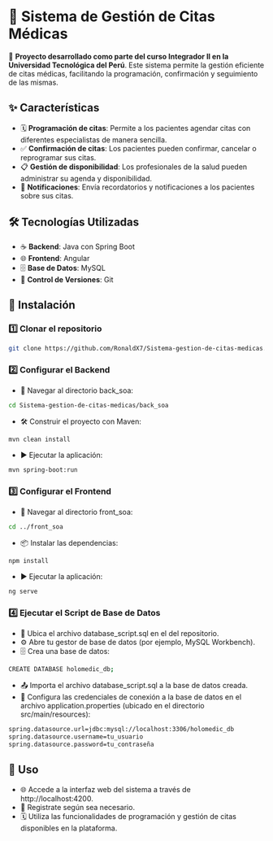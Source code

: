 # 🏥 Sistema de Gestión de Citas Médicas

📌 **Proyecto desarrollado como parte del curso Integrador II en la Universidad Tecnológica del Perú**. Este sistema permite la gestión eficiente de citas médicas, facilitando la programación, confirmación y seguimiento de las mismas.

## ✨ Características

- 🗓️ **Programación de citas**: Permite a los pacientes agendar citas con diferentes especialistas de manera sencilla.
- ✅ **Confirmación de citas**: Los pacientes pueden confirmar, cancelar o reprogramar sus citas.
- 📋 **Gestión de disponibilidad**: Los profesionales de la salud pueden administrar su agenda y disponibilidad.
- 🔔 **Notificaciones**: Envía recordatorios y notificaciones a los pacientes sobre sus citas.

## 🛠️ Tecnologías Utilizadas

- ☕ **Backend**: Java con Spring Boot  
- 🌐 **Frontend**: Angular  
- 🗄️ **Base de Datos**: MySQL  
- 🧰 **Control de Versiones**: Git  

## 🚀 Instalación

### 1️⃣ Clonar el repositorio
```bash
git clone https://github.com/RonaldX7/Sistema-gestion-de-citas-medicas.git
```
### 2️⃣ Configurar el Backend
- 📂 Navegar al directorio back_soa:
```bash
cd Sistema-gestion-de-citas-medicas/back_soa
```
- 🛠️ Construir el proyecto con Maven:
```bash
mvn clean install
```
- ▶️ Ejecutar la aplicación:
```bash
mvn spring-boot:run
```
### 3️⃣ Configurar el Frontend
- 📂 Navegar al directorio front_soa:
```bash
cd ../front_soa
```
- 📦 Instalar las dependencias:
```bash
npm install
```
- ▶️ Ejecutar la aplicación:
```bash
ng serve
```
### 4️⃣ Ejecutar el Script de Base de Datos
- 📄 Ubica el archivo database_script.sql en el del repositorio.
- ⚙️ Abre tu gestor de base de datos (por ejemplo, MySQL Workbench).
- 🗄️ Crea una base de datos:
```bash
CREATE DATABASE holomedic_db;
```
- 📤 Importa el archivo database_script.sql a la base de datos creada.
- 🔗 Configura las credenciales de conexión a la base de datos en el archivo application.properties (ubicado en el directorio src/main/resources):
```bash
spring.datasource.url=jdbc:mysql://localhost:3306/holomedic_db
spring.datasource.username=tu_usuario
spring.datasource.password=tu_contraseña
```
## 🌟 Uso
- 🌐 Accede a la interfaz web del sistema a través de http://localhost:4200.
- 👤 Registrate según sea necesario.
- 🗓️ Utiliza las funcionalidades de programación y gestión de citas disponibles en la plataforma.


